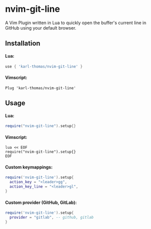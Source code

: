# nvim-git-line

A Vim Plugin written in Lua to quickly open the buffer's current line in GitHub using your default browser.

## Installation

#### Lua:
```lua
use { 'karl-thomas/nvim-git-line' }
```

#### Vimscript:
```vim
Plug 'karl-thomas/nvim-git-line'
```

## Usage

#### Lua:
```lua
require("nvim-git-line").setup{}
```

#### Vimscript:
```vim
lua << EOF
require("nvim-git-line").setup{}
EOF
```

#### Custom keymappings:
```lua
require('nvim-git-line').setup{
  action_key = "<leader>gg",
  action_key_line = "<leader>gl",
}
```

#### Custom provider (GitHub, GitLab):
```lua
require('nvim-git-line').setup{
  provider = "gitlab", -- github, gitlab
}
```
